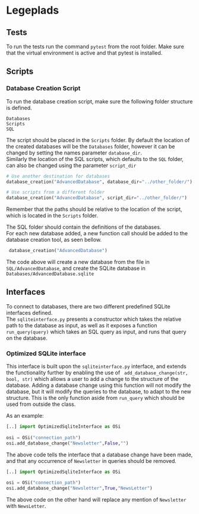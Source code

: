 # Legeplads

## Tests

To run the tests run the command ``pytest`` from the root folder.
Make sure that the virtual environment is active and that pytest is installed.

## Scripts

### Database Creation Script
To run the database creation script, make sure the following folder structure is defined.
````
Databases
Scripts
SQL
````

The script should be placed in the ``Scripts`` folder.
By default the location of the created databases will be the ``Databases`` folder, however it can be changed by setting the names parameter ``database_dir``.  
Similarly the location of the SQL scripts, which defaults to the ``SQL`` folder, can also be changed using the parameter ``script_dir``  

````python
# Use another destination for databases
database_creation("AdvancedDatabase", database_dir="../other_folder/")

# Use scripts from a different folder
database_creation("AdvancedDatabase", script_dir="../other_folder/")
````
 Remember that the paths should be relative to the location of the script, which is located in the ``Scripts`` folder.


The SQL folder should contain the definitions of the databases.<br>
For each new database added, a new function call should be added to the database creation tool, as seen bellow.
````python
 database_creation("AdvancedDatabase")
````
The code above will create a new database from the file in ``SQL/AdvancedDatabase``, and create the SQLite database in ``Databases/AdvancedDatabase.sqlite``

## Interfaces
To connect to databases, there are two different predefined SQLite interfaces defined. <br>
The ``sqliteinterface.py`` presents a constructor which takes the relative path to the database as input, as well as it exposes a function ``run_query(query)`` which takes an SQL query as input, and runs that query on the database.

### Optimized SQLite interface
This interface is built upon the ``sqliteinterface.py`` interface, and extends the functionality further by enabling the use of `` add_database_change(str, bool, str)`` which allows a user to add a change to the structure of the database. 
Adding a database change using this function will not modify the database, but it will modify the queries to the database, to adapt to the new structure.
This is the only function aside from ``run_query`` which should be used from outside the class.

As an example:
````python
[..] import OptimizedSqliteInterface as OSi
    
osi = OSi("connection_path")
osi.add_database_change("Newsletter",False,"")
````
The above code tells the interface that a database change have been made, and that any occurrence of ``Newsletter`` in queries should be removed.

````python
[..] import OptimizedSqliteInterface as OSi
    
osi = OSi("connection_path")
osi.add_database_change("Newsletter",True,"NewsLetter")
````
The above code on the other hand will replace any mention of ``Newsletter`` with ``NewsLetter``.